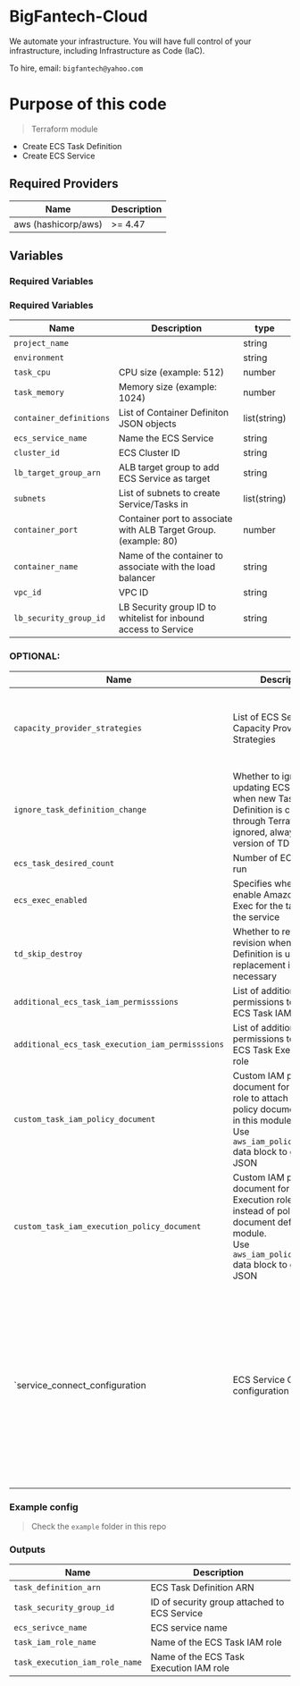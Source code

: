 # BigFantech-Cloud

We automate your infrastructure.
You will have full control of your infrastructure, including Infrastructure as Code (IaC).

To hire, email: `bigfantech@yahoo.com`

# Purpose of this code

> Terraform module

- Create ECS Task Definition
- Create ECS Service

## Required Providers

| Name                | Description |
| ------------------- | ----------- |
| aws (hashicorp/aws) | >= 4.47     |

## Variables

### Required Variables

### Required Variables

| Name                    | Description                                                      | type         |
| ----------------------- | ---------------------------------------------------------------- | ------------ |
| `project_name`          |                                                                  | string       |
| `environment`           |                                                                  | string       |
| `task_cpu`              | CPU size (example: 512)                                          | number       |
| `task_memory`           | Memory size (example: 1024)                                      | number       |
| `container_definitions` | List of Container Definiton JSON objects                         | list(string) |
| `ecs_service_name`      | Name the ECS Service                                             | string       |
| `cluster_id`            | ECS Cluster ID                                                   | string       |
| `lb_target_group_arn`   | ALB target group to add ECS Service as target                    | string       |
| `subnets`               | List of subnets to create Service/Tasks in                       | list(string) |
| `container_port`        | Container port to associate with ALB Target Group. (example: 80) | number       |
| `container_name`        | Name of the container to associate with the load balancer        | string       |
| `vpc_id`                | VPC ID                                                           | string       |
| `lb_security_group_id`  | LB Security group ID to whitelist for inbound access to Service  | string       |

### OPTIONAL:

| Name                                             | Description                                                                                                                                                                      | Type                                                                                                                                                                                                                                                                                                              | Default                                                                    |
| ------------------------------------------------ | -------------------------------------------------------------------------------------------------------------------------------------------------------------------------------- | ----------------------------------------------------------------------------------------------------------------------------------------------------------------------------------------------------------------------------------------------------------------------------------------------------------------- | -------------------------------------------------------------------------- |
| `capacity_provider_strategies`                   | List of ECS Service Capacity Provider Strategies                                                                                                                                 | list(object({<br>capacity_provider = string<br>weight = number<br>base = number<br>}))                                                                                                                                                                                                                            | [{<br>capacity_provider = "FARGATE_SPOT"<br>weight = 100<br>base = 1<br>}] |
| `ignore_task_definition_change`                  | Whether to ignore updating ECS Service when new Task Definition is created through Terraform. If not ignored, always the later version of TD is used.                            | bool                                                                                                                                                                                                                                                                                                              | false                                                                      |
| `ecs_task_desired_count`                         | Number of ECS Task to run                                                                                                                                                        | number                                                                                                                                                                                                                                                                                                            | 1                                                                          |
| `ecs_exec_enabled`                               | Specifies whether to enable Amazon ECS Exec for the tasks within the service                                                                                                     | bool                                                                                                                                                                                                                                                                                                              | true                                                                       |
| `td_skip_destroy`                                | Whether to retain the old revision when the Task Definition is updated or replacement is necessary                                                                               | bool                                                                                                                                                                                                                                                                                                              | true                                                                       |
| `additional_ecs_task_iam_permisssions`           | List of additional IAM permissions to attach to ECS Task IAM role                                                                                                                | list(string)                                                                                                                                                                                                                                                                                                      | []                                                                         |
| `additional_ecs_task_execution_iam_permisssions` | List of additional IAM permissions to attach to ECS Task Execution IAM role                                                                                                      | list(string)                                                                                                                                                                                                                                                                                                      | []                                                                         |
| `custom_task_iam_policy_document`                | Custom IAM policy document for ECS Task role to attach instead of policy document defined in this module.<br>Use `aws_iam_policy_document` data block to generate JSON           | string                                                                                                                                                                                                                                                                                                            | null                                                                       |
| `custom_task_iam_execution_policy_document`      | Custom IAM policy document for ECS Task Execution role to attach instead of policy document defined in this module.<br>Use `aws_iam_policy_document` data block to generate JSON | string                                                                                                                                                                                                                                                                                                            | null                                                                       |
| `service_connect_configuration                   | ECS Service Connect configuration                                                                                                                                                | object({<br>enabled = optional(bool)<br> namespace = optional(string)<br> services = optional(list(object({<br> port_name = string<br> discovery_name = optional(string)<br> ingress_port_override = optional(number)<br> client_alias_dns_name = optional(string)<br> client_alias_port = number<br> })))<br> }) | {}                                                                         |

### Example config

> Check the `example` folder in this repo

### Outputs

| Name                           | Description                                  |
| ------------------------------ | -------------------------------------------- |
| `task_definition_arn`          | ECS Task Definition ARN                      |
| `task_security_group_id`       | ID of security group attached to ECS Service |
| `ecs_serivce_name`             | ECS service name                             |
| `task_iam_role_name`           | Name of the ECS Task IAM role                |
| `task_execution_iam_role_name` | Name of the ECS Task Execution IAM role      |

